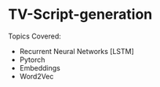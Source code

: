# TV-Script-generation

Topics Covered:
* Recurrent Neural Networks [LSTM]
* Pytorch
* Embeddings
* Word2Vec
